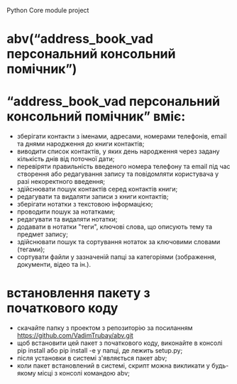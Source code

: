 Python Core module project

# abv(“address_book_vad персональний консольний помічник”)

# “address_book_vad персональний консольний помічник” вміє:
* зберігати контакти з іменами, адресами, номерами телефонів, email та днями народження до книги контактів;
* виводити список контактів, у яких день народження через задану кількість днів від поточної дати;
* перевіряти правильність введеного номера телефону та email під час створення або редагування запису та повідомляти користувача у разі некоректного введення;
* здійснювати пошук контактів серед контактів книги;
* редагувати та видаляти записи з книги контактів;
* зберігати нотатки з текстовою інформацією;
* проводити пошук за нотатками;
* редагувати та видаляти нотатки;
* додавати в нотатки "теги", ключові слова, що описують тему та предмет запису;
* здійснювати пошук та сортування нотаток за ключовими словами (тегами);
* сортувати файли у зазначеній папці за категоріями (зображення, документи, відео та ін.).

# встановлення пакету з початкового коду
* скачайте папку з проектом з репозиторію за посиланням https://github.com/VadimTrubay/abv.git
* щоб встановити цей пакет з початкового коду, виконайте в консолі pip install  або pip install -e  у папці, де лежить setup.py;
* після установки в системі з'являється пакет abv;
* коли пакет встановлений в системі, скрипт можна викликати у будь-якому місці з консолі командою abv;
